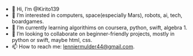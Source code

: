- 👋 Hi, I’m @Kirito139
- 👀 I’m interested in computers, space(especially Mars), robots, ai, tech, boardgames.
- 🌱 I’m currently learning algorithims on coursera, python, swift, algebra 1.
- 💞️ I’m looking to collaborate on beginner-friendly projects, mostly in python or swift, maybe html, css.
- 📫 How to reach me: lenniermulder44@gmail.com.

<!---
Kirito139/Kirito139 is a ✨ special ✨ repository because its `README.md` (this file) appears on your GitHub profile.
You can click the Preview link to take a look at your changes.
--->
